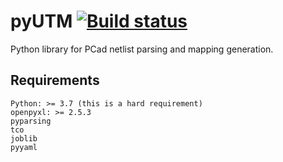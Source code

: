 # pyUTM [![Build status](https://travis-ci.com/umd-lhcb/pyUTM.svg?master)](https://travis-ci.com/umd-lhcb)
Python library for PCad netlist parsing and mapping generation.

## Requirements
```
Python: >= 3.7 (this is a hard requirement)
openpyxl: >= 2.5.3
pyparsing
tco
joblib
pyyaml
```

